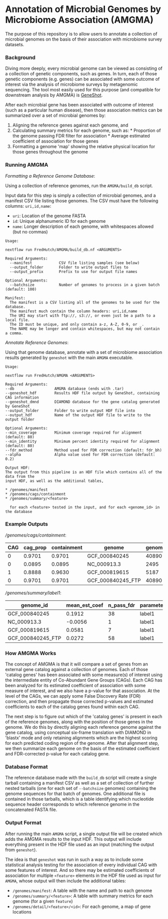 # Annotation of Microbial Genomes by Microbiome Association (AMGMA)

The purpose of this repository is to allow users to annotate a collection of
microbial genomes on the basis of their association with microbiome survey
datasets.

### Background

Diving more deeply, every microbial genome can be viewed as consisting of a
collection of genetic components, such as genes. In turn, each of those genetic
components (e.g. genes) can be associated with some outcome of interest via
the analysis of microbiome surveys by metagenomic sequencing. The tool most easily
used for this purpose (and compatible for downstream analysis by AMGMA) is
[GeneShot](https://www.github.com/Golob-Minot/GeneShot).

After each microbial gene has been associated with outcome of interest (such
as a particular human disease), then those association metrics can be summarized
over a set of microbial genomes by:

  1. Aligning the reference genes against each genome, and
  2. Calculating summary metrics for each genome, such as:
    * Proportion of the genome passing FDR filter for association
    * Average estimated coefficient of association for those genes
  3. Formatting a genome 'map' showing the relative physical location for those genes throughout the genome

### Running AMGMA

_Formatting a Reference Genome Database_:

Using a collection of reference genomes, run the `AMGMA/build_db` script.

Input data for this step is simply a collection of microbial genomes, and
a manifest CSV file listing those genomes. The CSV must have the following
columns: `uri,id,name`:

* `uri`: Location of the genome FASTA
* `id`: Unique alphanumeric ID for each genome
* `name`: Longer description of each genome, with whitespaces allowed (but no commas)

```
Usage:

nextflow run FredHutch/AMGMA/build_db.nf <ARGUMENTS>

Required Arguments:
  --manifest            CSV file listing samples (see below)
  --output_folder       Folder to write output files to
  --output_prefix       Prefix to use for output file names

Optional Arguments:
  --batchsize           Number of genomes to process in a given batch (default: 100)

Manifest:
  The manifest is a CSV listing all of the genomes to be used for the database.
  The manifest much contain the column headers: uri,id,name
  The URI may start with ftp://, s3://, or even just be a path to a local file.
  The ID must be unique, and only contain a-z, A-Z, 0-9, or _.
  The NAME may be longer and contain whitespaces, but may not contain a comma.
```

_Annotate Reference Genomes_:

Using that genome database, annotate with a set of microbiome association results
generated by `geneshot` with the main `AMGMA` executable.

```
Usage:

nextflow run FredHutch/AMGMA <ARGUMENTS>

Required Arguments:
--db                  AMGMA database (ends with .tar)
--geneshot_hdf        Results HDF file output by GeneShot, containing CAG information
--geneshot_dmnd       DIAMOND database for the gene catalog generated by GeneShot
--output_folder       Folder to write output HDF file into
--output_hdf          Name of the output HDF file to write to the output folder

Optional Arguments:
--min_coverage        Minimum coverage required for alignment (default: 80)
--min_identity        Minimum percent identity required for alignment (default: 80)
--fdr_method          Method used for FDR correction (default: fdr_bh)
--alpha               Alpha value used for FDR correction (default: 0.2)

Output HDF:
The output from this pipeline is an HDF file which contains all of the data from the
input HDF, as well as the additional tables,

* /genomes/manifest
* /genomes/cags/containment
* /genomes/summary/<feature>

  for each <feature> tested in the input, and for each <genome_id> in the database
```

### Example Outputs

_/genomes/cags/containment_:

| CAG | cag_prop | containment | genome | genome_bases | genome_prop | n_genes |
| --- | --- | --- | --- | --- | --- | --- |
| 0 | 0.9701 | 0.9701 | GCF_000840245 | 40890 | 0.8430 | 65 |
| 0 | 0.0895 | 0.0895 | NC_000913.3 | 2495 | 0.0005 | 6 |
| 1 | 0.8888 | 0.9630 | GCF_000819615 | 5187 | 0.9630 | 8 |
| 0 | 0.9701 | 0.9701 | GCF_000840245_FTP | 40890 | 0.8430 | 65 |

_/genomes/summary/label1_:

| genome_id | mean_est_coef | n_pass_fdr | parameter | prop_pass_fdr | total_genes |
| --- | --- | --- | --- | --- | --- |
| GCF_000840245 | 0.1912 | 38 | label1 | 0.65 | 66 |
| NC_000913.3 | -0.0056 | 1 | label1 | 0.12 | 6 |
| GCF_000819615 | 0.0581 | 7 | label1 | 0.8 | 8 |
| GCF_000840245_FTP | 0.0272 | 58 | label1 | 0.84 | 66 |

### How AMGMA Works

The concept of AMGMA is that it will compare a set of genes from an external
gene catalog against a collection of genomes. Each of those 'catalog genes'
has been associated with some measure(s) of interest using the intermediate
entity of Co-Abundant Gene Groups (CAGs). Each CAG has been analyzed for its
estimated coefficient of association with some measure of interest, and we
also have a p-value for that association. At the level of the CAGs, we can
apply some False Discovery Rate (FDR) correction, and then propagate those
corrected p-values and estimated coefficients to each of the catalog genes
found within each CAG.

The next step is to figure out which of the 'catalog genes' is present in each
of the reference genomes, along with the position of those genes in the genome.
We do this by directly aligning each reference genome against the gene catalog,
using conceptual six-frame translation with DIAMOND in 'blastx' mode and only
retaining alignments which are the highest scoring for each predicted coding
region of the genome. After that alignment step, we then summarize each genome
on the basis of the estimated coefficient and FDR-corrected p-value for each
catalog gene.

### Database Format

The reference database made with the `build_db` script will create a single
tarball containing a manifest CSV as well as a set of collection of further
nested tarballs (one for each set of `--batchsize` genomes) containing the
genome sequences for that batch of genomes. One additional file is contained
in those tarballs, which is a table identifying which nucleotide sequence
header corresponds to which reference genome in the concatenated FASTA file.

### Output Format

After running the main `AMGMA` script, a single output file will be created
which adds the AMGMA results to the input HDF. This output will include 
everything present in the HDF file used as an input (matching the output from
`geneshot`). 

The idea is that `geneshot` was run in such a way as to include some statistical
analysis testing for the association of every individual CAG with some features
of interest. And so there may be estimated coefficients of association for
multiple `<feature>` elements in the HDF file used as input for `AMGMA`, whose
output will then include the additional tables:

* `/genomes/manifest`: A table with the name and path to each genome
* `/genomes/summary/<feature>`: A table with summary metrics for each genome (for a given `feature`)
* `/genomes/detail/<feature>/<id>`: For each genome, a map of gene locations
